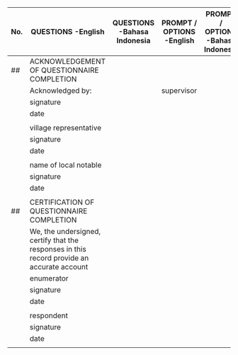 |	No.	|	QUESTIONS -English	|	QUESTIONS -Bahasa Indonesia	|	PROMPT / OPTIONS -English	|	PROMPT / OPTIONS -Bahasa Indonesia	|	NOTES	|
|---|---|---|---|---|---|										
|	##	|	ACKNOWLEDGEMENT OF QUESTIONNAIRE COMPLETION	|		|		|		|		|										
|	|	Acknowledged by:|		|	supervisor	|		|		|
|		|	signature	|		|		|		|		|
|		|	date	|		|		|		|		|
|		|		|		|		|		|		|
|		|	village representative	|		|		|		|		|
|		|	signature	|		|		|		|		|
|		|	date	|		|		|		|		|
|		|		|		|		|		|		|
|		|	name of local notable		|		|		|		|		|
|		|	signature	|		|		|		|		|
|		|	date	|		|		|		|		|
|		|		|		|		|		|		|
|	##	|	CERTIFICATION OF QUESTIONNAIRE COMPLETION	|		|		|		|		|										
|	|		We, the undersigned, certify that the responses in this record provide an accurate account|		|	|		|		|
|		|	enumerator		|		|		|		|		|
|		|	signature	|		|		|		|		|
|		|	date	|		|		|		|		|
|		|		|		|		|		|		|
|		|	respondent		|		|		|		|		|
|		|	signature	|		|		|		|		|
|		|	date	|		|		|		|		|
|		|		|		|		|		|		|						
